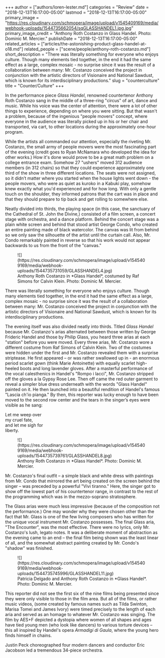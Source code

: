 +++
author = ["authors/loren-lester.md"]
categories = "Review"
date = "2018-12-13T16:17:00-05:00"
lastmod = "2018-12-13T16:17:00-05:00"
primary_image = "https://res.cloudinary.com/schmopera/image/upload/v1545409169/media/webhook-uploads/1544735662054/sqGLASSHANDEL1.jpg.jpg"
primary_image_credit = "Anthony Roth Costanzo in Glass Handel. Photo: Dominic M. Mercier."
publishDate = "2018-12-13T16:17:00-05:00"
related_articles = ["articles/the-astonishing-product-glass-handel-at-o18.md"]
related_people = ["scene/people/anthony-roth-costanzo.md"]
short_description = "There was literally something for everyone who enjoys culture. Though many elements tied together, in the end it had the same effect as a large, complex mosaic - no surprise since it was the result of a collaboration between many:  Mr. Costanzo conceived the project in conjunction with the artistic directors of Visionaire and National Sawdust, which is known for its interdisciplinary productions."
slug = "counterculture"
title = "Counter/Culture"
+++

In the performance piece *Glass Handel*, renowned countertenor Anthony Roth Costanzo sang in the middle of a three-ring "circus" of art, dance and music. While his voice was the center of attention, there were a lot of other things to experience, depending on where you were sitting.  But that wasn't a problem, because of the ingenious "people movers" concept, where everyone in the audience was literally picked up in his or her chair and transported, via cart, to other locations during the approximately one-hour program.  

While the artists all commanded our attention, especially the riveting Mr. Costanzo, the small army of people movers were the most fascinating part of the evening (credit goes to Ryan McNamara who developed the idea for other works.) How it's done would prove to be a great math problem on a college entrance exam. Somehow 27 "ushers" moved 312 audience members (in 312 chairs) so that they could experience approximately one third of the show in three different locations. The seats were not assigned, so it didn’t matter where you started when the house lights went down - the people movers, who were as quiet as kuroko in a Kabuki play, somehow knew exactly what you'd experienced and for how long.  With only a gentle touch on the shoulder, they informed patrons that the cart was in place and that they should prepare to tip back and get rolling to somewhere else.

Neatly divided into thirds, the playing space (in this case, the sanctuary of the Cathedral of St. John the Divine,) consisted of a film screen, a concert stage with orchestra, and a dance platform.  Behind the concert stage was a plain white screen and behind that stood artist George Condo, who created an entire painting made of black watercolor. The canvas was lit from behind so we only saw the silhouette of the artist until the curtain call.  Also, Mr. Condo remarkably painted in reverse so that his work would not appear backwards to us from the front of the "canvas."

<figure data-type="image">
![](https://res.cloudinary.com/schmopera/image/upload/v1545409169/media/webhook-uploads/1544735731059/GLASSHANDEL4.jpg)
<figcaption>Anthony Roth Costanzo in *Glass Handel*, costumed by Raf Simons for Calvin Klein. Photo: Dominic M. Mercier.</figcaption>
</figure>

There was literally something for everyone who enjoys culture. Though many elements tied together, in the end it had the same effect as a large, complex mosaic - no surprise since it was the result of a collaboration between many:  Mr. Costanzo conceived the project in conjunction with the artistic directors of Visionaire and National Sawdust, which is known for its interdisciplinary productions.

The evening itself was also divided neatly into thirds. Titled *Glass Handel* because Mr. Costanzo's arias alternated between those written by George Frideric Handel and those by Philip Glass, you heard three arias at each "station" before you were moved.  Every three arias, Mr. Costanzo wore a different costume from Raf Simons of Calvin Klein. Two of the costumes were hidden under the first and Mr. Costanzo revealed them with a surprise striptease.  He first appeared – or was rather swallowed up in - an enormous period scarlet gown (think Marie Antoinette) with equally scarlet high-heeled boots and long lavender gloves. After a masterful performance of the vocal calesthenics in Handel's "Rompo i lacci", Mr. Costanzo stripped off the gloves a la Gypsy Rose Lee. Then off came the red outer garment to reveal a simpler blue dress underneath with the words "Glass Handel" painted on it. He then launched into a beautiful rendition of Handel's famous "Lascia ch'io pianga." By then, this reporter was lucky enough to have been moved to the second row center and the tears in the singer’s eyes were visible as he sang:

Let me weep over<br>
my cruel fate,<br>
and let me sigh for<br>
liberty.<br>

<figure data-type="image">
![](https://res.cloudinary.com/schmopera/image/upload/v1545409169/media/webhook-uploads/1544735739761/GLASSHANDEL8.jpg)
<figcaption>Anthony Roth Costanzo in *Glass Handel*. Photo: Dominic M. Mercier.</figcaption>
</figure>
        	
Mr. Costanzo's final outfit – a simple black and white dress with paintings from Mr. Condo that mirrored the art being created on the screen behind the singer – was preceded by a powerful "Vivi tiranno." Here, the singer got to show off the lowest part of his countertenor range, in contrast to the rest of the programming which was in the mezzo-soprano stratosphere.

The Glass arias were much less impressive (because of the composition not the performance.)  One may wonder why they were chosen other than the fact that Mr. Glass is one of the few living composers who has written for the unique vocal instrument Mr. Costanzo possesses. The final Glass aria, "The Encounter", was the most effective.  There were no lyrics, only Mr. Costanzo's lush, legato notes. It was a deliberate moment of abstraction as the evening came to an end – the final film being shown was the least linear of all, and the somewhat abstract painting created by Mr. Condo's "shadow" was finished.

<figure data-type="image">
![](https://res.cloudinary.com/schmopera/image/upload/v1545409169/media/webhook-uploads/1544735745996/GLASSHANDEL11.jpg)
<figcaption>Patricia Delgado and Anthony Roth Costanzo in *Glass Handel*. Photo: Dominic M. Mercier.</figcaption>
</figure>

This reporter did not see the first six of the nine films being presented since they were only visible to those in the film area. But all of the films, or rather music videos, (some created by famous names such as Tilda Swinton, Marisa Tomei and James Ivory) were timed precisely to the length of each aria and served as an homage to whatever Mr. Costanzo was singing. The film by AES+F depicted a dystopia where women of all shapes and ages have tied young men (who look like dancers) to various torture devices – this all inspired by Handel's opera *Armadigi di Gaula*, where the young hero finds himself in chains.

Justin Peck choreographed four modern dancers and conductor Eric Jacobson led a tremendous 34-piece orchestra.
